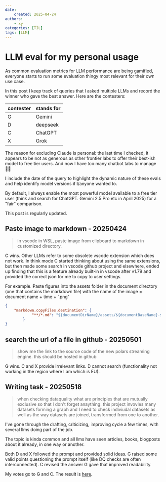 ```yaml
---
date:
    created: 2025-04-24
authors:
    - xy
categories: [TIL]
tags: [LLM]
---
```



# LLM eval for my personal usage 
<!-- more -->

As common evaluation metrics for LLM performance are being gamified, everyone starts to run some evaluation thingy most relevant for their own use case.

In this post I keep track of queries that I asked multiple LLMs and record the winner who gave the best answer. 
Here are the contesters: 

| contester | stands for |
|--------------|------------|
| G           | Gemini     |
| D            | deepseek   |
| C            | ChatGPT    |
| X           | Grok       |

The reason for excluding Claude is personal: the last time I checked, it appears to be not as generous as other frontier labs to offer their best-ish model to free tier users. And now I have too many chatbot tabs to manage :man_shrugging:

I include the date of the query to highlight the dynamic nature of these evals and help identify model versions if I/anyone wanted to. 



By default, I always enable the most powerful model available  to a free tier user (think and search for ChatGPT. Gemini 2.5 Pro etc in April 2025) for a "fair" comparison.



This post is regularly updated. 



## Paste image to markdown - 20250424

> in vscode in WSL, paste image from clipboard to markdown in customized directory.

C  wins. Other LLMs refer to some obsolete vscode extension which does not work. In think mode C started thinking about using the same extensions, but then made some search in vscode github project and elsewhere,  ended up finding  that this is a feature already built-in in vscode after v1.79 and provided the correct json for me to copy to user settings.   

For example. Paste figures into the assets folder in the document directory (one that contains the markdown file) with the name of the image = 
document name + time + '.png'

```json
{
    "markdown.copyFiles.destination": {
            "**/*.md": "${documentDirName}/assets/${documentBaseName}-${unixTime}.${fileExtName}"
        }
}
```


## search the url of a file in github - 20250501

> show me the link to the source code of the new polars streaming engine. this should be hosted in github

G wins. C and X provide irrelevant links. D cannot search (functionality not working in the region where I am which is EU). 


## Writing task - 20250518

> when checking dataquality what are principles that are mutually exclusive so that I don't forget anaything. this project invovles many datasets forming a graph and I need to check indiviudal datasets as well as the way datasets are joined, transformed from one to another.

I've gone through the drafting, criticizing, improving cycle a few times, with several llms doing part of the job. 

The topic is kinda common and all llms have seen articles, books, blogposts about it already, in one way or another. 

Both D and X followed the prompt and provided solid ideas. G raised some valid points questioning the prompt itself (like DQ checks are often interconnected). C revised the answer G gave that improved readability. 

My votes go to G and C. The result is [here](2025-05-14-dq.md).


